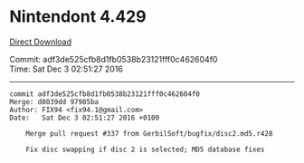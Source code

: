 # Nintendont 4.429
[Direct Download](./Nintendont.zip)

Commit: adf3de525cfb8d1fb0538b23121fff0c462604f0  
Time: Sat Dec 3 02:51:27 2016   

-----

```
commit adf3de525cfb8d1fb0538b23121fff0c462604f0
Merge: d8039dd 97985ba
Author: FIX94 <fix94.1@gmail.com>
Date:   Sat Dec 3 02:51:27 2016 +0100

    Merge pull request #337 from GerbilSoft/bugfix/disc2.md5.r428
    
    Fix disc swapping if disc 2 is selected; MD5 database fixes
```
